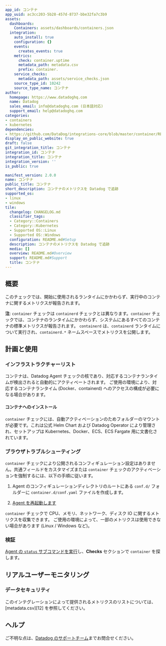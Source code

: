 ```yaml
---
app_id: コンテナ
app_uuid: ac3cc203-5b28-457d-8737-bbe32fa7c3b9
assets:
  dashboards:
    Containers: assets/dashboards/containers.json
  integration:
    auto_install: true
    configuration: {}
    events:
      creates_events: true
    metrics:
      check: container.uptime
      metadata_path: metadata.csv
      prefix: container.
    service_checks:
      metadata_path: assets/service_checks.json
    source_type_id: 10242
    source_type_name: コンテナ
author:
  homepage: https://www.datadoghq.com
  name: Datadog
  sales_email: info@datadoghq.com (日本語対応)
  support_email: help@datadoghq.com
categories:
- containers
- kubernetes
dependencies:
- https://github.com/DataDog/integrations-core/blob/master/container/README.md
display_on_public_website: true
draft: false
git_integration_title: コンテナ
integration_id: コンテナ
integration_title: コンテナ
integration_version: ''
is_public: true

manifest_version: 2.0.0
name: コンテナ
public_title: コンテナ
short_description: コンテナのメトリクスを Datadog で追跡
supported_os:
- linux
- windows
tile:
  changelog: CHANGELOG.md
  classifier_tags:
  - Category::Containers
  - Category::Kubernetes
  - Supported OS::Linux
  - Supported OS::Windows
  configuration: README.md#Setup
  description: コンテナのメトリクスを Datadog で追跡
  media: []
  overview: README.md#Overview
  support: README.md#Support
  title: コンテナ
---
```


<!--  SOURCED FROM https://github.com/DataDog/integrations-core -->


## 概要

このチェックでは、開始に使用されるランタイムにかかわらず、実行中のコンテナに関するメトリクスが報告されます。

**注**: `container` チェックは `containerd` チェックとは異なります。`container` チェックでは、コンテナのランタイムにかかわらず、システムにあるすべてのコンテナの標準メトリクスが報告されます。
`containerd` は、`containerd` ランタイムについて実行され、`containerd.*` ネームスペースでメトリクスを公開します。

## 計画と使用

### インフラストラクチャーリスト

コンテナは、Datadog Agent チェックの核であり、対応するコンテナランタイムが検出されると自動的にアクティベートされます。
ご使用の環境により、対応するコンテナランタイム (Docker、containerd) へのアクセスの構成が必要になる場合があります。

#### コンテナへのインストール

`container` チェックには、自動アクティベーションのためフォルダーのマウントが必要です。これは公式 Helm Chart および Datadog Operator により管理され、セットアップは Kubernetes、Docker、ECS、ECS Fargate 用に文書化されています。

### ブラウザトラブルシューティング

`container` チェックにより公開されるコンフィギュレーション設定はありません。共通フィールドをカスタマイズまたは `container` チェックのアクティベーションを強制するには、以下の手順に従います。

1. Agent のコンフィギュレーションディレクトリのルートにある `conf.d/` フォルダーに `container.d/conf.yaml` ファイルを作成します。

2. [Agent を再起動します][1]

`container` チェックで CPU、メモリ、ネットワーク、ディスク IO に関するメトリクスを収集できます。
ご使用の環境によって、一部のメトリクスは使用できない場合があります (Linux / Windows など)。

### 検証

[Agent の `status` サブコマンドを実行][1]し、**Checks** セクションで `container` を探します。

## リアルユーザーモニタリング

### データセキュリティ

このインテグレーションによって提供されるメトリクスのリストについては、[metadata.csv][12] を参照してください。

## ヘルプ

ご不明な点は、[Datadog のサポートチーム][3]までお問合せください。

[1]: https://docs.datadoghq.com/ja/agent/guide/agent-commands/#start-stop-and-restart-the-agent
[2]: https://github.com/DataDog/integrations-core/blob/master/container/metadata.csv
[3]: https://docs.datadoghq.com/ja/help/
